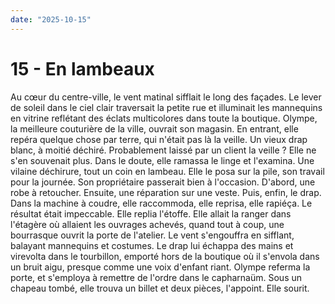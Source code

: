 ```yaml
---
date: "2025-10-15"
---
```

# 15 - En lambeaux

Au cœur du centre-ville, le vent matinal sifflait le long des façades. Le lever de
soleil dans le ciel clair traversait la petite rue et illuminait les mannequins en
vitrine reflétant des éclats multicolores dans toute la boutique. Olympe, la meilleure
couturière de la ville, ouvrait son magasin. En entrant, elle repéra quelque chose par
terre, qui n'était pas là la veille. Un vieux drap blanc, à moitié déchiré. Probablement
laissé par un client la veille ? Elle ne s'en souvenait plus. Dans le doute, elle
ramassa le linge et l'examina. Une vilaine déchirure, tout un coin en lambeau. Elle le
posa sur la pile, son travail pour la journée. Son propriétaire passerait bien à
l'occasion. D'abord, une robe à retoucher. Ensuite, une réparation sur une veste. Puis,
enfin, le drap. Dans la machine à coudre, elle raccommoda, elle reprisa, elle rapiéça.
Le résultat était impeccable. Elle replia l'étoffe. Elle allait la ranger dans l'étagère
où allaient les ouvrages achevés, quand tout à coup, une bourrasque ouvrit la porte de
l'atelier. Le vent s'engouffra en sifflant, balayant mannequins et costumes. Le drap lui
échappa des mains et virevolta dans le tourbillon, emporté hors de la boutique où il
s'envola dans un bruit aigu, presque comme une voix d'enfant riant. Olympe referma la
porte, et s'employa à remettre de l'ordre dans le capharnaüm. Sous un chapeau tombé,
elle trouva un billet et deux pièces, l'appoint. Elle sourit.
